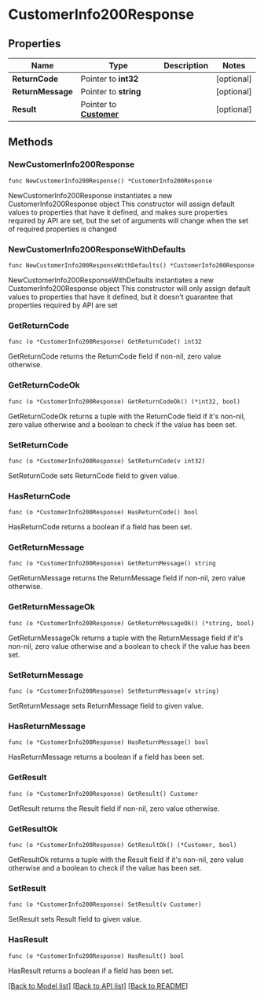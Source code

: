 # CustomerInfo200Response

## Properties

Name | Type | Description | Notes
------------ | ------------- | ------------- | -------------
**ReturnCode** | Pointer to **int32** |  | [optional] 
**ReturnMessage** | Pointer to **string** |  | [optional] 
**Result** | Pointer to [**Customer**](Customer.md) |  | [optional] 

## Methods

### NewCustomerInfo200Response

`func NewCustomerInfo200Response() *CustomerInfo200Response`

NewCustomerInfo200Response instantiates a new CustomerInfo200Response object
This constructor will assign default values to properties that have it defined,
and makes sure properties required by API are set, but the set of arguments
will change when the set of required properties is changed

### NewCustomerInfo200ResponseWithDefaults

`func NewCustomerInfo200ResponseWithDefaults() *CustomerInfo200Response`

NewCustomerInfo200ResponseWithDefaults instantiates a new CustomerInfo200Response object
This constructor will only assign default values to properties that have it defined,
but it doesn't guarantee that properties required by API are set

### GetReturnCode

`func (o *CustomerInfo200Response) GetReturnCode() int32`

GetReturnCode returns the ReturnCode field if non-nil, zero value otherwise.

### GetReturnCodeOk

`func (o *CustomerInfo200Response) GetReturnCodeOk() (*int32, bool)`

GetReturnCodeOk returns a tuple with the ReturnCode field if it's non-nil, zero value otherwise
and a boolean to check if the value has been set.

### SetReturnCode

`func (o *CustomerInfo200Response) SetReturnCode(v int32)`

SetReturnCode sets ReturnCode field to given value.

### HasReturnCode

`func (o *CustomerInfo200Response) HasReturnCode() bool`

HasReturnCode returns a boolean if a field has been set.

### GetReturnMessage

`func (o *CustomerInfo200Response) GetReturnMessage() string`

GetReturnMessage returns the ReturnMessage field if non-nil, zero value otherwise.

### GetReturnMessageOk

`func (o *CustomerInfo200Response) GetReturnMessageOk() (*string, bool)`

GetReturnMessageOk returns a tuple with the ReturnMessage field if it's non-nil, zero value otherwise
and a boolean to check if the value has been set.

### SetReturnMessage

`func (o *CustomerInfo200Response) SetReturnMessage(v string)`

SetReturnMessage sets ReturnMessage field to given value.

### HasReturnMessage

`func (o *CustomerInfo200Response) HasReturnMessage() bool`

HasReturnMessage returns a boolean if a field has been set.

### GetResult

`func (o *CustomerInfo200Response) GetResult() Customer`

GetResult returns the Result field if non-nil, zero value otherwise.

### GetResultOk

`func (o *CustomerInfo200Response) GetResultOk() (*Customer, bool)`

GetResultOk returns a tuple with the Result field if it's non-nil, zero value otherwise
and a boolean to check if the value has been set.

### SetResult

`func (o *CustomerInfo200Response) SetResult(v Customer)`

SetResult sets Result field to given value.

### HasResult

`func (o *CustomerInfo200Response) HasResult() bool`

HasResult returns a boolean if a field has been set.


[[Back to Model list]](../README.md#documentation-for-models) [[Back to API list]](../README.md#documentation-for-api-endpoints) [[Back to README]](../README.md)


